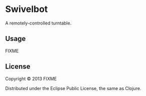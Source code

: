 # Swivelbot

A remotely-controlled turntable.

## Usage

FIXME

## License

Copyright © 2013 FIXME

Distributed under the Eclipse Public License, the same as Clojure.
